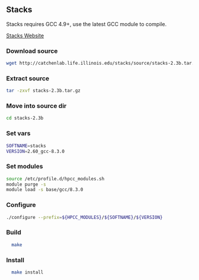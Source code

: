 ## Stacks

Stacks requires GCC 4.9+, use the latest GCC module to compile.

[Stacks Website](http://catchenlab.life.illinois.edu/stacks/)


### Download source
```bash
wget http://catchenlab.life.illinois.edu/stacks/source/stacks-2.3b.tar.gz
```

### Extract source
```bash
tar -zxvf stacks-2.3b.tar.gz
```

### Move into source dir
```bash
cd stacks-2.3b
```

### Set vars
```bash
SOFTNAME=stacks
VERSION=2.60_gcc-8.3.0
```

### Set modules
```bash
source /etc/profile.d/hpcc_modules.sh
module purge -s
module load -s base/gcc/8.3.0
```

### Configure
```bash
./configure --prefix=${HPCC_MODULES}/${SOFTNAME}/${VERSION}
```

### Build
```bash
  make
```

### Install
```bash
  make install
```
